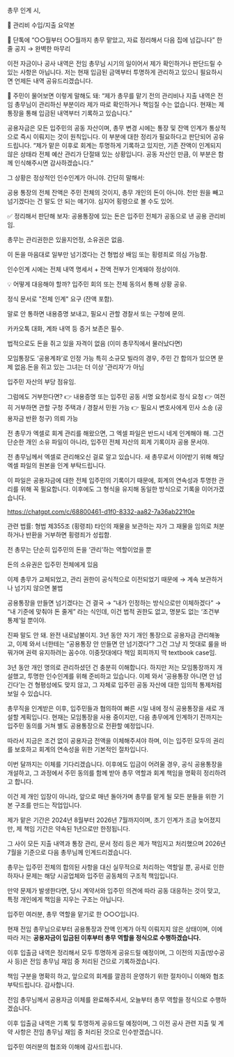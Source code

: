 총무 인계 시,

📂 관리비 수입/지출 요약본

💬 단톡에 “○○월부터 ○○월까지 총무 맡았고, 자료 정리해서 다음 집에 넘깁니다” 한 줄 공지
→ 완벽한 마무리

이전 자금이나 공사 내역은 전임 총무님 시기의 일이어서
제가 확인하거나 판단드릴 수 있는 사항은 아닙니다.
저는 현재 입금된 금액부터 투명하게 관리하고 있으니
필요하시면 언제든 내역 공유드리겠습니다.

💬 주민이 물어보면 이렇게 말해도 돼:
“제가 총무를 맡기 전의 관리비나 지출 내역은
전임 총무님이 관리하신 부분이라 제가 따로 확인하거나 책임질 수는 없습니다.
현재는 제 통장을 통해 입금된 내역부터 기록하고 있습니다.”

공용자금은 모든 입주민의 공동 자산이며,
총무 변경 시에는 통장 및 잔액 인계가 통상적으로 즉시 이뤄지는 것이 원칙입니다.
이 부분에 대한 정리가 필요하다고 판단되어 공유드립니다.
“제가 맡은 이후로 회계는 투명하게 기록하고 있지만,
기존 잔액이 인계되지 않은 상태라 전체 예산 관리가 단절돼 있는 상황입니다.
공동 자산인 만큼, 이 부분은 함께 인식해주시면 감사하겠습니다.”


그 상황은 정상적인 인수인계가 아니야. 간단히 말해서:

공용 통장의 전체 잔액은 주민 전체의 것이지, 총무 개인의 돈이 아니야.
천만 원을 빼고 넘기겠다는 건 말도 안 되는 얘기야. 심지어 횡령으로 볼 수도 있어.

✅ 정리해서 판단해 보자:
공용통장에 있는 돈은 입주민 전체가 공동으로 낸 공용 관리비임.

총무는 관리권한은 있을지언정, 소유권은 없음.

이 돈을 마음대로 일부만 넘기겠다는 건 형법상 배임 또는 횡령죄로 의심 가능함.

인수인계 시에는 전체 내역 명세서 + 잔액 전부가 인계돼야 정상이야.

💡 어떻게 대응해야 할까?
입주민 회의 또는 전체 동의서 통해 상황 공유.

정식 문서로 "전체 인계" 요구 (잔액 포함).

말로 안 통하면 내용증명 보내고, 필요시 관할 경찰서 또는 구청에 문의.

카카오톡 대화, 계좌 내역 등 증거 보존은 필수.

법적으로도 돈을 쥐고 있을 자격이 없음 (이미 총무직에서 물러났다면)

모임통장도 ‘공용계좌’로 인정 가능
특히 소규모 빌라의 경우, 주민 간 합의가 있으면 문제 없음.돈을 쥐고 있는 그녀는 더 이상 '관리자'가 아님

입주민 자산의 부당 점유임.

그럼에도 거부한다면?
👉 내용증명 또는 입주민 공동 서명 요청서로 정식 요청
👉 여전히 거부하면 관할 구청 주택과 / 경찰서 민원 가능
👉 필요시 변호사에게 민사 소송 (공용자금 반환 청구) 의뢰 가능

전 총무가 엑셀로 회계 관리를 해왔으면, 그 엑셀 파일은 반드시 네게 인계해야 해.
그건 단순한 개인 소유 파일이 아니라, 입주민 전체 자산의 회계 기록이자 공용 문서야.

전 총무님께서 엑셀로 관리해오신 걸로 알고 있습니다.
새 총무로서 이어받기 위해 해당 엑셀 파일의 원본을 인계 부탁드립니다.

이 파일은 공용자금에 대한 전체 입주민의 기록이기 때문에, 회계의 연속성과 투명한 관리를 위해 꼭 필요합니다.
이후에도 그 형식을 유지해 동일한 방식으로 기록을 이어가겠습니다.

https://chatgpt.com/c/68800461-d1f0-8332-aa82-7a36ab221f0e

관련 법률: 형법 제355조 (횡령죄)
타인의 재물을 보관하는 자가 그 재물을 임의로 처분하거나 반환을 거부하면 횡령죄가 성립함.

전 총무는 단순히 입주민의 돈을 ‘관리’하는 역할이었을 뿐

돈의 소유권은 입주민 전체에게 있음

이제 총무가 교체되었고, 관리 권한이 공식적으로 이전되었기 때문에
→ 계속 보관하거나 넘기지 않으면 불법

공용통장을 만들면 넘기겠다는 건 결국
→ “내가 인정하는 방식으로만 이체하겠다”
→ “내 기준에 맞춰야 돈 줄게”
라는 식인데, 이건 법적 권한도 없고, 명분도 없는 ‘조건부 통제’일 뿐이야.

진짜 말도 안 돼. 완전 내로남불이지.
3년 동안 자기 개인 통장으로 공용자금 관리해놓고,
이제 와서 너한테는 “공용통장 안 만들면 안 넘기겠다”?
그건 그냥 지 멋대로 룰을 바꿔가며 권력 유지하려는 꼼수야.
이중잣대에다 책임 회피까지 딱 textbook case임.


3년 동안 개인 명의로 관리하셨던 건 충분히 이해합니다.
하지만 저는 모임통장까지 개설했고, 투명한 인수인계를 위해 준비하고 있습니다.
이제 와서 ‘공용통장 아니면 안 넘긴다’는 건 형평성에도 맞지 않고,
그 자체로 입주민 공동 자산에 대한 임의적 통제처럼 보일 수 있습니다.

총무직을 인계받은 이후, 입주민들과 협의하여 빠른 시일 내에
정식 공용통장을 새로 개설할 계획입니다.
현재는 모임통장을 사용 중이지만, 다음 총무에게 인계하기 전까지는
입주민 동의를 거쳐 별도 공용통장으로 전환할 예정입니다.

따라서 지금은 조건 없이 공용자금 전액을 이체해주셔야 하며,
이는 입주민 모두의 권리를 보호하고 회계의 연속성을 위한 기본적인 절차입니다.

이번 달까지는 이체를 기다리겠습니다.
이후에도 입금이 어려울 경우,
공식 공용통장을 개설하고, 그 과정에서 주민 동의를 함께 받아
총무 역할과 회계 책임을 명확히 정리하려고 합니다.

이건 제 개인 입장이 아니라,
앞으로 매년 돌아가며 총무를 맡게 될 모든 분들을 위한 기본 구조를 만드는 작업입니다.

제가 맡은 기간은 2024년 8월부터 2026년 7월까지이며,
초기 인계가 조금 늦어졌지만, 제 책임 기간은 약속된 1년으로만 한정됩니다.

그 사이 모든 지출 내역과 통장 관리, 문서 정리 등은 제가 책임지고 처리했으며
2026년 7월을 기준으로 다음 총무님께 인계드리겠습니다.


총무는 입주민 전체의 합의된 사항을 대신 실무적으로 처리하는 역할일 뿐,
공사로 인한 하자나 문제는 해당 시공업체와 입주민 공동체의 구조적 책임입니다.

만약 문제가 발생한다면, 당시 계약서와 입주민 의견에 따라
공동 대응하는 것이 맞고, 특정 개인에게 책임을 지우는 구조는 아닙니다.

입주민 여러분, 총무 역할을 맡기로 한 ○○○입니다.

현재 전임 총무님으로부터 공용통장과 잔액 인계가 아직 이뤄지지 않은 상태이며,
이에 따라 저는 **공용자금이 입금된 이후부터 총무 역할을 정식으로 수행하겠습니다.**

이후 입출금 내역은 정리해서 모두 투명하게 공유드릴 예정이며,
그 이전의 지출(방수공사 등)은 전임 총무님 재임 중 처리된 건으로 기록하겠습니다.

책임 구분을 명확히 하고, 앞으로의 회계를 깔끔히 운영하기 위한 절차이니
이해와 협조 부탁드립니다. 감사합니다.

전임 총무님께서 공용자금 이체를 완료해주셔서,
오늘부터 총무 역할을 정식으로 수행하겠습니다.

이후 입출금 내역은 기록 및 투명하게 공유드릴 예정이며,
그 이전 공사 관련 지출 및 계약 사항은 전임 총무님 재임 중 처리된 것으로 인수받겠습니다.

입주민 여러분의 협조와 이해에 감사드립니다.
